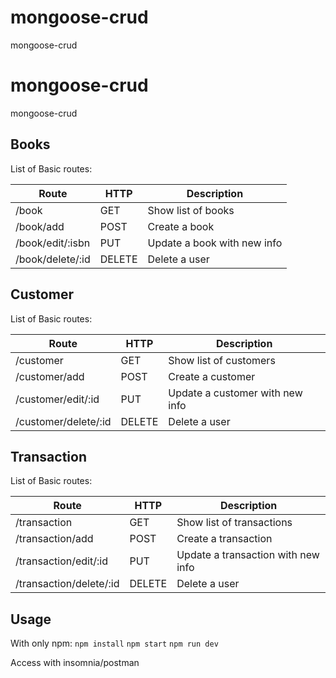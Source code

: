 # mongoose-crud
mongoose-crud
# mongoose-crud
mongoose-crud

## Books

List of Basic routes:

| Route                  | HTTP   | Description                 |
|------------------------|--------|-----------------------------|
| /book                  | GET    | Show list of books          |
| /book/add              | POST   | Create a book               |
| /book/edit/:isbn       | PUT    | Update a book with new info |
| /book/delete/:id       | DELETE | Delete a user               |


## Customer

List of Basic routes:

| Route                  | HTTP   | Description                 |
|------------------------|--------|-----------------------------|
| /customer              | GET    | Show list of customers      |
| /customer/add          | POST   | Create a customer           |
| /customer/edit/:id     | PUT    | Update a customer with new info |
| /customer/delete/:id   | DELETE | Delete a user               |


## Transaction

List of Basic routes:

| Route                  | HTTP   | Description                 |
|------------------------|--------|-----------------------------|
| /transaction          | GET    | Show list of transactions          |
| /transaction/add      | POST   | Create a transaction               |
| /transaction/edit/:id | PUT    | Update a transaction with new info |
| /transaction/delete/:id | DELETE | Delete a user               |


## Usage
With only npm:
`npm install`
`npm start`
`npm run dev`

Access with insomnia/postman
